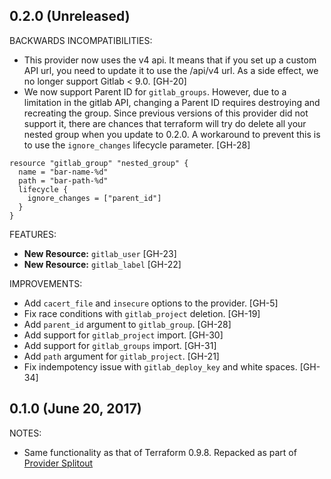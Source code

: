 ## 0.2.0 (Unreleased)

BACKWARDS INCOMPATIBILITIES:

* This provider now uses the v4 api. It means that if you set up a custom API url, you need to update it to use the /api/v4 url. As a side effect, we no longer support Gitlab < 9.0. [GH-20]
* We now support Parent ID for `gitlab_groups`. However, due to a limitation in
  the gitlab API, changing a Parent ID requires destroying and recreating the
  group. Since previous versions of this provider did not support it, there are
  chances that terraform will try do delete all your nested group when you
  update to 0.2.0. A workaround to prevent this is to use the `ignore_changes`
  lifecycle parameter. [GH-28]

```
resource "gitlab_group" "nested_group" {
  name = "bar-name-%d"
  path = "bar-path-%d"
  lifecycle {
    ignore_changes = ["parent_id"]
  }
}
```

FEATURES:

* **New Resource:** `gitlab_user` [GH-23]
* **New Resource:** `gitlab_label` [GH-22]

IMPROVEMENTS:

* Add `cacert_file` and `insecure` options to the provider. [GH-5]
* Fix race conditions with `gitlab_project` deletion. [GH-19]
* Add `parent_id` argument to `gitlab_group`. [GH-28]
* Add support for `gitlab_project` import. [GH-30]
* Add support for `gitlab_groups` import. [GH-31]
* Add `path` argument for `gitlab_project`. [GH-21]
* Fix indempotency issue with `gitlab_deploy_key` and white spaces. [GH-34]

## 0.1.0 (June 20, 2017)

NOTES:

* Same functionality as that of Terraform 0.9.8. Repacked as part of [Provider Splitout](https://www.hashicorp.com/blog/upcoming-provider-changes-in-terraform-0-10/)

